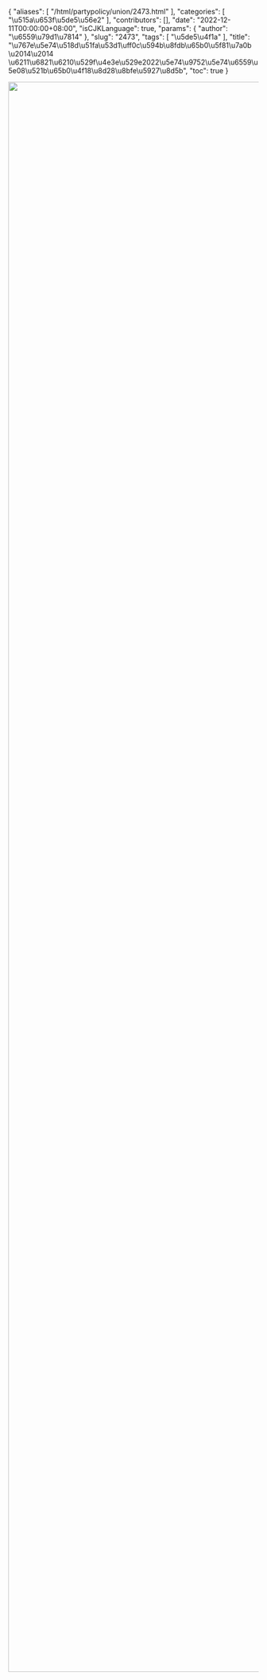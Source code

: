 {
    "aliases": [
        "/html/partypolicy/union/2473.html"
    ],
    "categories": [
        "\u515a\u653f\u5de5\u56e2"
    ],
    "contributors": [],
    "date": "2022-12-11T00:00:00+08:00",
    "isCJKLanguage": true,
    "params": {
        "author": "\u6559\u79d1\u7814"
    },
    "slug": "2473",
    "tags": [
        "\u5de5\u4f1a"
    ],
    "title": "\u767e\u5e74\u518d\u51fa\u53d1\uff0c\u594b\u8fdb\u65b0\u5f81\u7a0b \u2014\u2014 \u6211\u6821\u6210\u529f\u4e3e\u529e2022\u5e74\u9752\u5e74\u6559\u5e08\u521b\u65b0\u4f18\u8d28\u8bfe\u5927\u8d5b",
    "toc": true
}


<img
    src="http://www.tfls.cn/images/221216/1-22121615395Wb.jpg"
    style="display:block;margin-left:auto;margin-right:auto;"
    decoding="async"
    fetchpriority="auto"
    loading="lazy"
    height="3197"
    width="600"
/>
